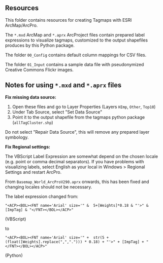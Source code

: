## Resources

This folder contains resources for creating Tagmaps with ESRI ArcMap/ArcPro.

The `*.mxd` ArcMap and `*.aprx` ArcProject files contain prepared label
expressions to visualize tagmaps, customized to the output shapefiles produces
by this Python package.

The folder `00_Config` contains default column mappings for CSV files.

The folder `01_Input` contains a sample data file with pseudonymized Creative Commons Flickr images.

## Notes for using `*.mxd` and `*.aprx` files

**Fix missing data source:**

1. Open these files and go to Layer Properties (Layers `HImp`, `Other`, `Top10`)
2. Under Tab Source, select "Set Data Source" 
3. Point it to the output shapefile from the tagmaps python package (`allTagCluster.shp`)

Do not select "Repair Data Source", this will remove any prepared layer symbology.

**Fix Regional settings:**

The VBScript Label Expression are somewhat depend on the chosen locale (e.g. point or 
comma decimal separators). If you have problems with visualizing labels,
select English as your local in Windows > Regional Settings and restart ArcPro.

From `Basemap_World_ArcProV290.aprx` onwards, this has been fixed and changing
locales should not be necessary.

The label expression changed from:
```
"<ACP><BOL><FNT name='Arial' size='" &  5+[Weights]*0.18 & "'>" & [ImpTag] & "</FNT></BOL></ACP>"
```
(VBScript)

to
```
"<ACP><BOL><FNT name='Arial' size='" +  str(5 + (float([Weights].replace(",","."))) * 0.18) + "'>" + [ImpTag] + "</FNT></BOL></ACP>"
```
(Python)

